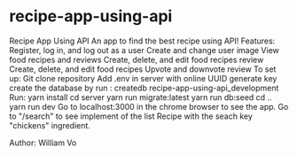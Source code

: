 # recipe-app-using-api
Recipe App Using API
An app to find the best recipe using API!
Features:
	Register, log in, and log out as a user
	Create and change user image
	View food recipes and reviews
	Create, delete, and edit food recipes review
	Create, delete, and edit food recipes
	Upvote and downvote review
To set up:
	Git clone repository 
	Add .env in server with online UUID generate key
	create the database by run : createdb recipe-app-using-api_development
	Run: yarn install
               cd server
               yarn run migrate:latest
               yarn run db:seed
               cd ..
               yarn run dev
	Go to localhost:3000 in the chrome browser to see the app.
  Go to "/search" to see implement of the list Recipe with the seach key "chickens" ingredient.
	
Author:  William Vo
